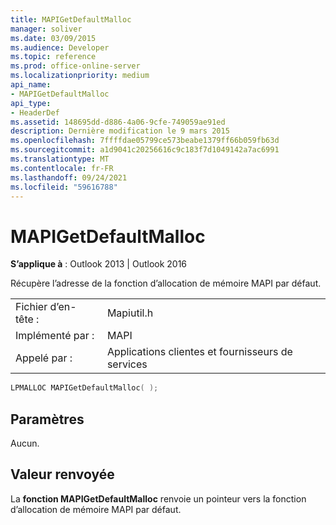 ```yaml
---
title: MAPIGetDefaultMalloc
manager: soliver
ms.date: 03/09/2015
ms.audience: Developer
ms.topic: reference
ms.prod: office-online-server
ms.localizationpriority: medium
api_name:
- MAPIGetDefaultMalloc
api_type:
- HeaderDef
ms.assetid: 148695dd-d886-4a06-9cfe-749059ae91ed
description: Dernière modification le 9 mars 2015
ms.openlocfilehash: 7ffffdae05799ce573beabe1379ff66b059fb63d
ms.sourcegitcommit: a1d9041c20256616c9c183f7d1049142a7ac6991
ms.translationtype: MT
ms.contentlocale: fr-FR
ms.lasthandoff: 09/24/2021
ms.locfileid: "59616788"
---
```

# <a name="mapigetdefaultmalloc"></a>MAPIGetDefaultMalloc

  
  
**S’applique à** : Outlook 2013 | Outlook 2016 
  
Récupère l’adresse de la fonction d’allocation de mémoire MAPI par défaut.
  
|||
|:-----|:-----|
|Fichier d’en-tête :  <br/> |Mapiutil.h  <br/> |
|Implémenté par :  <br/> |MAPI  <br/> |
|Appelé par :  <br/> |Applications clientes et fournisseurs de services  <br/> |
   
```cpp
LPMALLOC MAPIGetDefaultMalloc( );
```

## <a name="parameters"></a>Paramètres

Aucun. 
  
## <a name="return-value"></a>Valeur renvoyée

La **fonction MAPIGetDefaultMalloc** renvoie un pointeur vers la fonction d’allocation de mémoire MAPI par défaut. 
  

